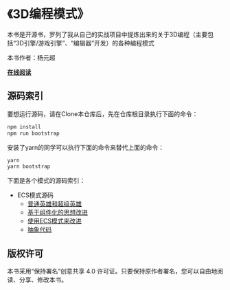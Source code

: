 # 《3D编程模式》

本书是开源书，罗列了我从自己的实战项目中提炼出来的关于3D编程（主要包括“3D引擎/游戏引擎”、“编辑器”开发）的各种编程模式

本书作者：杨元超

**[在线阅读](TODO)**


## 源码索引

要想运行源码，请在Clone本仓库后，先在仓库根目录执行下面的命令：
```js
npm install
npm run bootstrap
```
安装了yarn的同学可以执行下面的命令来替代上面的命令：
```js
yarn
yarn bootstrap
```


下面是各个模式的源码索引：

- ECS模式源码
    - [普通英雄和超级英雄](./ECS模式代码/story_before/)
    - [基于组件化的思想改进](./ECS模式代码/story_after/)
    - [使用ECS模式来改进](./ECS模式代码/story_improve/)
    - [抽象代码](./ECS模式代码/ecs_pattern_role_abstract/)


## 版权许可

本书采用“保持署名”创意共享 4.0 许可证。只要保持原作者署名，您可以自由地阅读、分享、修改本书。